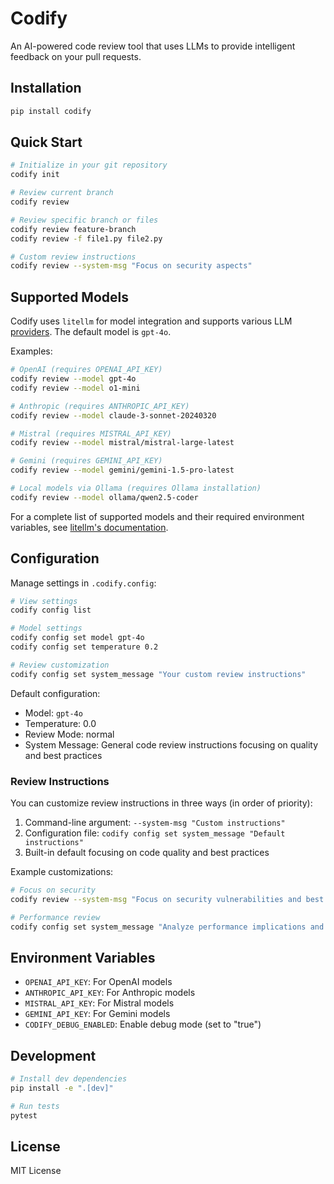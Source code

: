 # Codify

An AI-powered code review tool that uses LLMs to provide intelligent feedback on your pull requests.

## Installation

```bash
pip install codify
```

## Quick Start

```bash
# Initialize in your git repository
codify init

# Review current branch
codify review

# Review specific branch or files
codify review feature-branch
codify review -f file1.py file2.py

# Custom review instructions
codify review --system-msg "Focus on security aspects"
```

## Supported Models

Codify uses `litellm` for model integration and supports various LLM [providers](https://docs.litellm.ai/docs/providers). The default model is `gpt-4o`.

Examples:
```bash
# OpenAI (requires OPENAI_API_KEY)
codify review --model gpt-4o
codify review --model o1-mini

# Anthropic (requires ANTHROPIC_API_KEY)
codify review --model claude-3-sonnet-20240320

# Mistral (requires MISTRAL_API_KEY)
codify review --model mistral/mistral-large-latest

# Gemini (requires GEMINI_API_KEY)
codify review --model gemini/gemini-1.5-pro-latest

# Local models via Ollama (requires Ollama installation)
codify review --model ollama/qwen2.5-coder
```

For a complete list of supported models and their required environment variables, see [litellm's documentation](https://docs.litellm.ai/docs/).

## Configuration

Manage settings in `.codify.config`:

```bash
# View settings
codify config list

# Model settings
codify config set model gpt-4o
codify config set temperature 0.2

# Review customization
codify config set system_message "Your custom review instructions"
```

Default configuration:
- Model: `gpt-4o`
- Temperature: 0.0
- Review Mode: normal
- System Message: General code review instructions focusing on quality and best practices

### Review Instructions

You can customize review instructions in three ways (in order of priority):
1. Command-line argument: `--system-msg "Custom instructions"`
2. Configuration file: `codify config set system_message "Default instructions"`
3. Built-in default focusing on code quality and best practices

Example customizations:
```bash
# Focus on security
codify review --system-msg "Focus on security vulnerabilities and best practices"

# Performance review
codify config set system_message "Analyze performance implications and optimization opportunities"
```

## Environment Variables

- `OPENAI_API_KEY`: For OpenAI models
- `ANTHROPIC_API_KEY`: For Anthropic models
- `MISTRAL_API_KEY`: For Mistral models
- `GEMINI_API_KEY`: For Gemini models
- `CODIFY_DEBUG_ENABLED`: Enable debug mode (set to "true")

## Development

```bash
# Install dev dependencies
pip install -e ".[dev]"

# Run tests
pytest
```

## License

MIT License